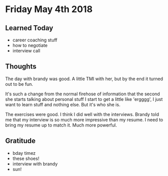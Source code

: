# Friday May 4th 2018

## Learned Today
* career coaching stuff
* how to negotiate
* interview call

## Thoughts
The day with brandy was good. A little TMI with her, but by the end it turned out to be fun. 

It's such a change from the normal firehose of information that the second she starts talking about personal stuff I start to get a little like 'ergggg', I just want to learn stuff and nothing else. But it's who she is.

The exercises were good. I think I did well with the interviews. Brandy told me that my interview is so much more impressive than my resume. I need to bring my resume up to match it. Much more powerful.

## Gratitude
* bday timez
* these shoes!
* interview with brandy
* sun!
